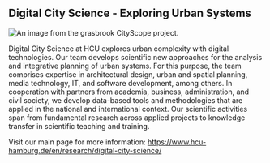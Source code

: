 ## Digital City Science - Exploring Urban Systems

![An image from the grasbrook CityScope project.](https://www.hcu-hamburg.de/fileadmin/_processed_/9/4/csm_GRACIO_Amenities_Reach_706e9947c9.jpg)

Digital City Science at HCU explores urban complexity with digital technologies. Our team develops scientific new approaches for the analysis and integrative planning of urban systems. For this purpose, the team comprises expertise in architectural design, urban and spatial planning, media technology, IT, and software development, among others. In cooperation with partners from academia, business, administration, and civil society, we develop data-based tools and methodologies that are applied in the national and international context. Our scientific activities span from fundamental research across applied projects to knowledge transfer in scientific teaching and training.

Visit our main page for more information: https://www.hcu-hamburg.de/en/research/digital-city-science/
